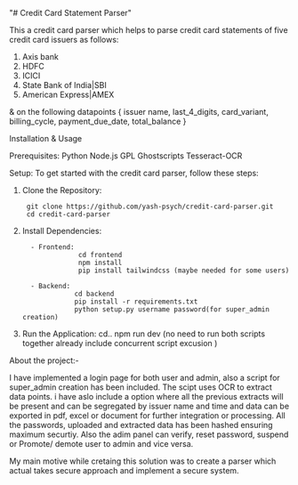 "# Credit Card Statement Parser" 


This a credit card parser which helps to parse credit card statements of five credit card issuers as follows:
1. Axis bank
2. HDFC
3. ICICI
4. State Bank of India|SBI
5. American Express|AMEX


& on the following datapoints
        {
        issuer name,
        last_4_digits,
        card_variant,
        billing_cycle,
        payment_due_date,
        total_balance
        }


Installation & Usage

Prerequisites:
            Python 
            Node.js
            GPL Ghostscripts
            Tesseract-OCR 


Setup: To get started with the credit card parser, follow these steps:

1. Clone the Repository:

        git clone https://github.com/yash-psych/credit-card-parser.git
        cd credit-card-parser


2. Install Dependencies:

         - Frontend:
                     cd frontend
                     npm install
                     pip install tailwindcss (maybe needed for some users)

         - Backend:
                    cd backend
                    pip install -r requirements.txt
                    python setup.py username password(for super_admin creation)


3. Run the Application: 
        cd..
        npm run dev (no need to run both scripts together already include concurrent script excusion )


About the project:-

I have implemented a login page for both user and admin, also a script for super_admin creation has been included. The scipt uses OCR to extract data points. i have aslo include a option where all the previous extracts will be present and can be segregated by issuer name and time and data can be exported in pdf, excel or document for further integration or processing. All the passwords, uploaded and extracted data has been hashed ensuring maximum securtiy. Also the adim panel can verify, reset password, suspend or Promote/ demote user to admin and vice versa.

My main motive while cretaing this solution was to create a parser which actual takes secure approach and implement a secure system.